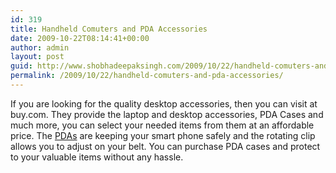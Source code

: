 ```yaml
---
id: 319
title: Handheld Comuters and PDA Accessories
date: 2009-10-22T08:14:41+00:00
author: admin
layout: post
guid: http://www.shobhadeepaksingh.com/2009/10/22/handheld-comuters-and-pda-accessories/
permalink: /2009/10/22/handheld-comuters-and-pda-accessories/
---
```

If you are looking for the quality desktop accessories, then you can visit at buy.com. They provide the laptop and desktop accessories, PDA Cases and much more, you can select your needed items from them at an affordable price. The [PDAs](http://www.buy.com/cat/handhelds-pdas/228.html) are keeping your smart phone safely and the rotating clip allows you to adjust on your belt. You can purchase PDA cases and protect to your valuable items without any hassle.